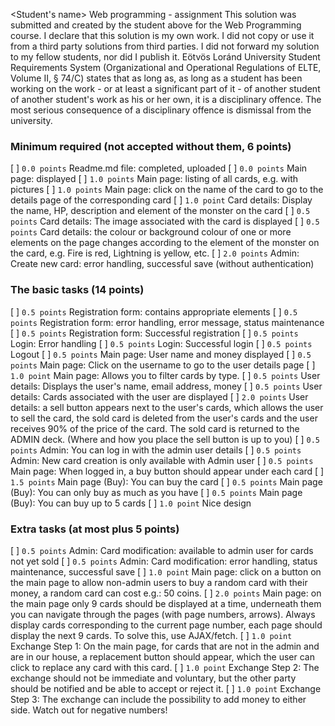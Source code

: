 <Student's name>
<Neptun code>
Web programming - assignment
This solution was submitted and created by the student above for the Web Programming course.
I declare that this solution is my own work. I did not copy or use it from a third party
solutions from third parties. I did not forward my solution to my fellow students, nor did I publish it.
Eötvös Loránd University Student Requirements System
(Organizational and Operational Regulations of ELTE, Volume II, § 74/C) states that as long as,
as long as a student has been working on the work - or at least a significant part of it - of another student
of another student's work as his or her own, it is a disciplinary offence.
The most serious consequence of a disciplinary offence is dismissal from the university.

### Minimum required (not accepted without them, 6 points)
[ ] `0.0 points` Readme.md file: completed, uploaded
[ ] `0.0 points` Main page: displayed
[ ] `1.0 points` Main page: listing of all cards, e.g. with pictures
[ ] `1.0 points` Main page: click on the name of the card to go to the details page of the corresponding card
[ ] `1.0 point` Card details: Display the name, HP, description and element of the monster on the card
[ ] `0.5 points` Card details: The image associated with the card is displayed
[ ] `0.5 points` Card details: the colour or background colour of one or more elements on the page changes according to the element of the monster on the card, e.g. Fire is red, Lightning is yellow, etc.
[ ] `2.0 points` Admin: Create new card: error handling, successful save (without authentication)

### The basic tasks (14 points)
[ ] `0.5 points` Registration form: contains appropriate elements
[ ] `0.5 points` Registration form: error handling, error message, status maintenance
[ ] `0.5 points` Registration form: Successful registration
[ ] `0.5 points` Login: Error handling
[ ] `0.5 points` Login: Successful login
[ ] `0.5 points` Logout
[ ] `0.5 points` Main page: User name and money displayed
[ ] `0.5 points` Main page: Click on the username to go to the user details page
[ ] `1.0 point` Main page: Allows you to filter cards by type.
[ ] `0.5 points` User details: Displays the user's name, email address, money
[ ] `0.5 points` User details: Cards associated with the user are displayed
[ ] `2.0 points` User details: a sell button appears next to the user's cards, which allows the user to sell the card, the sold card is deleted from the user's cards and the user receives 90% of the price of the card. The sold card is returned to the ADMIN deck. (Where and how you place the sell button is up to you)
[ ] `0.5 points` Admin: You can log in with the admin user details
[ ] `0.5 points` Admin: New card creation is only available with Admin user
[ ] `0.5 points` Main page: When logged in, a buy button should appear under each card
[ ] `1.5 points` Main page (Buy): You can buy the card
[ ] `0.5 points` Main page (Buy): You can only buy as much as you have
[ ] `0.5 points` Main page (Buy): You can buy up to 5 cards
[ ] `1.0 point` Nice design

### Extra tasks (at most plus 5 points)
[ ] `0.5 points` Admin: Card modification: available to admin user for cards not yet sold
[ ] `0.5 points` Admin: Card modification: error handling, status maintenance, successful save
[ ] `1.0 point` Main page: click on a button on the main page to allow non-admin users to buy a random card with their money, a random card can cost e.g.: 50 coins.
[ ] `2.0 points` Main page: on the main page only 9 cards should be displayed at a time, underneath them you can navigate through the pages (with page numbers, arrows). Always display cards corresponding to the current page number, each page should display the next 9 cards. To solve this, use AJAX/fetch.
[ ] `1.0 point` Exchange Step 1: On the main page, for cards that are not in the admin and are in our house, a replacement button should appear, which the user can click to replace any card with this card.
[ ] `1.0 point` Exchange Step 2: The exchange should not be immediate and voluntary, but the other party should be notified and be able to accept or reject it.
[ ] `1.0 point` Exchange Step 3: The exchange can include the possibility to add money to either side. Watch out for negative numbers!